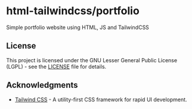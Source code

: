 # html-tailwindcss/portfolio

Simple portfolio website using HTML, JS and TailwindCSS

## License

This project is licensed under the GNU Lesser General Public License (LGPL) - see the [LICENSE](LICENSE) file for details.

## Acknowledgments

- [Tailwind CSS](https://tailwindcss.com/) - A utility-first CSS framework for rapid UI development.
